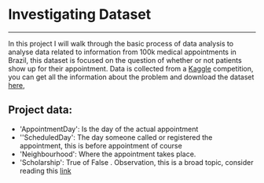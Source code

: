 # Investigating Dataset
---
In this project I will walk through the basic process of data analysis to analyse data related to information from 100k medical appointments in Brazil, this dataset is focused on the question of whether or not patients show up for their appointment. 
Data is collected from a [Kaggle](https://www.kaggle.com/) competition, you can get all the information about the problem and download the dataset [here](https://www.kaggle.com/joniarroba/noshowappointments/), 

## Project data:
- 'AppointmentDay': Is the day of the actual appointment
- ''ScheduledDay': The day someone called or registered the appointment, this is before appointment of course
- 'Neighbourhood': Where the appointment takes place.
- 'Scholarship': True of False . Observation, this is a broad topic, consider reading this [link](https://en.wikipedia.org/wiki/Bolsa_Fam%C3%ADlia)
